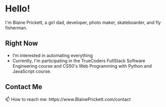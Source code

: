 # Hello!
I'm Blaine Prickett, a girl dad, developer, photo maker, skateboarder, and fly fisherman. 

## Right Now
* I’m interested in automating everything 
* Currently, I'm participating in the TrueCoders FullStack Software Engineering course and CS50's Web Programming with Python and JavaScript course.

<h2>Contact Me</h2>
📫 How to reach me: https://www.BlainePrickett.com/contact <br>





<!---
blaineprickett/blaineprickett is a ✨ special ✨ repository because its `README.md` (this file) appears on your GitHub profile.
You can click the Preview link to take a look at your changes.
--->
